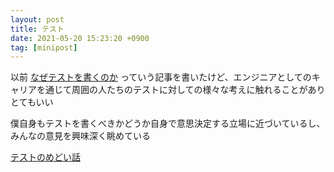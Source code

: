 ```yaml
---
layout: post
title: テスト
date: 2021-05-20 15:23:20 +0900
tag: [minipost]
---
```


以前 [なぜテストを書くのか](/2018/05/14/why-test.html) っていう記事を書いたけど、エンジニアとしてのキャリアを通じて周囲の人たちのテストに対しての様々な考えに触れることがありとてもいい

僕自身もテストを書くべきかどうか自身で意思決定する立場に近づいているし、みんなの意見を興味深く眺めている

[テストのめどい話](https://shyouhei.tumblr.com/post/73195212853/%E3%83%86%E3%82%B9%E3%83%88%E3%81%AE%E3%82%81%E3%81%A9%E3%81%84%E8%A9%B1)
